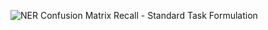 ![NER Confusion Matrix Recall - Standard Task Formulation](https://github.com/mtclevans/semantictextanalysis/assets/135343954/fc03f067-ac3b-4009-a290-e320f8825acd)
